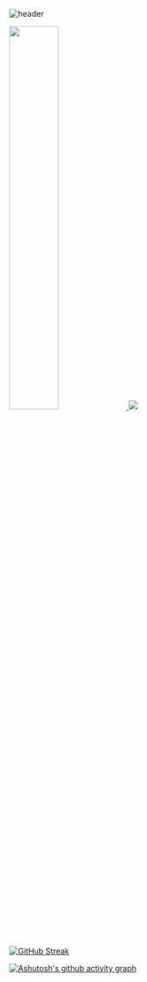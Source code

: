 
![header](https://capsule-render.vercel.app/api?type=waving&color=gradient&height=120&animation=fadeIn&section=footer&text=🎐🎐🎐&fontAlign=70)

 <a href="s">
  <img src="https://github-readme-stats.vercel.app/api?username=gaeun7&theme=holi&show_icons=true" width="42%" />
</a>


<a href="s">
  <img src="https://github-readme-stats.vercel.app/api/top-langs/?username=gaeun7&exclude_repo=dkssud8150.github.io&layout=compact&theme=holi" />
</a>

[![GitHub Streak](https://github-readme-streak-stats.herokuapp.com/?user=gaeun7&theme=tokyonight)](https://git.io/streak-stats)


[![Ashutosh's github activity graph](https://activity-graph.herokuapp.com/graph?username=gaeun7&theme=nord)](https://github.com/ashutosh00710/github-readme-activity-graph)
